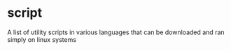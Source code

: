 # script
A list of utility scripts in various languages that can be downloaded and ran simply on linux systems
